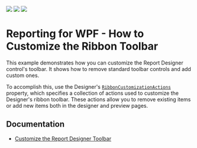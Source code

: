 <!-- default badges list -->
![](https://img.shields.io/endpoint?url=https://codecentral.devexpress.com/api/v1/VersionRange/128605143/22.2.2%2B)
[![](https://img.shields.io/badge/Open_in_DevExpress_Support_Center-FF7200?style=flat-square&logo=DevExpress&logoColor=white)](https://supportcenter.devexpress.com/ticket/details/T281615)
[![](https://img.shields.io/badge/📖_How_to_use_DevExpress_Examples-e9f6fc?style=flat-square)](https://docs.devexpress.com/GeneralInformation/403183)
<!-- default badges end -->
# Reporting for WPF - How to Customize the Ribbon Toolbar

This example demonstrates how you can customize the Report Designer control's toolbar. It shows how to remove standard toolbar controls and add custom ones. 

To accomplish this, use the Designer's [`RibbonCustomizationActions`](https://docs.devexpress.com/WPF/DevExpress.Xpf.Reports.UserDesigner.ReportDesigner.RibbonCustomizationActions) property, which specifies a collection of actions used to customize the Designer's ribbon toolbar. These actions allow you to remove existing items or add new items both in the designer and preview pages.

## Documentation

* [Customize the Report Designer Toolbar](https://docs.devexpress.com/XtraReports/116500/desktop-reporting/wpf-reporting/end-user-report-designer-for-wpf/api-and-customization/customize-the-report-designer-toolbar)
